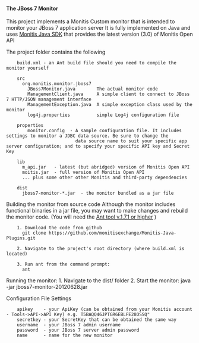 #### The JBoss 7 Monitor

This project implements a Monitis Custom monitor that is intended to monitor your JBoss 7 application server
It is fully implemented on Java and uses [Monitis Java SDK](https://github.com/monitisexchange/Monitis-Java-SDK) that provides the latest version (3.0) of Monitis Open API 

The project folder contains the following

        build.xml - an Ant build file should you need to compile the monitor yourself

        src
          org.monitis.monitor.jboss7
            JBoss7Monitor.java        The actual monitor code
            ManagementClient.java     A simple client to connect to JBoss 7 HTTP/JSON management interface
            ManagementException.java  A simple exception class used by the monitor
            log4j.properties          simple Log4j configuration file

        properties
            monitor.config  - A sample configuration file. It includes settings to monitor a JDBC data source. Be sure to change the
                              data source name to suit your specific app server configuration; and to specify your specific API key and Secret Key

        lib
          m_api.jar   - latest (but abridged) version of Monitis Open API
          moitis.jar  - full version of Monitis Open API
          ... plus some other other Monitis and third-party dependencies

        dist
          jboss7-monitor-*.jar  - the monitor bundled as a jar file

Building the monitor from source code
        Although the monitor includes functional binaries in a jar file, you may want to make changes and rebuild the monitor code. (You will need the [Ant tool v.1.7.1 or higher](http://ant.apache.org/bindownload.cgi) )

        1. Download the code from github
          git clone https://github.com/monitisexchange/Monitis-Java-Plugins.git

        2. Navigate to the project's root directory (where build.xml is located)
       
        3. Run ant from the command prompt:
          ant
        
Running the monitor:
        1. Navigate to the dist/ folder
        2. Start the monitor:
          java -jar jboss7-monitor-20120628.jar
    
Configuration File Settings

        apikey    - your ApiKey (can be obtained from your Monitis account - Tools->API->API Key) e.g. T5BAQQ46JPTGR6EBLFE28OSSQ"
        secretkey - your SecretKey that can be obtained the same way
        username  - your JBoss 7 admin username
        password  - your JBoss 7 server admin password
        name      - name for the new monitor 

